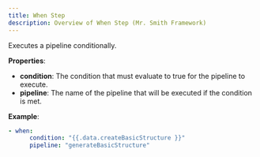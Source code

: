 ```yaml
---
title: When Step
description: Overview of When Step (Mr. Smith Framework)
---
```


Executes a pipeline conditionally.

**Properties**:
- **condition**: The condition that must evaluate to true for the pipeline to execute.
- **pipeline**: The name of the pipeline that will be executed if the condition is met.

**Example**:
```yaml
- when:
      condition: "{{.data.createBasicStructure }}"
      pipeline: "generateBasicStructure"
```